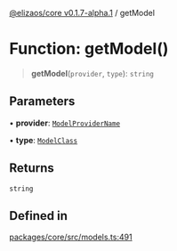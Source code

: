[@elizaos/core v0.1.7-alpha.1](../) / getModel

# Function: getModel()

> **getModel**(`provider`, `type`): `string`

## Parameters

• **provider**: [`ModelProviderName`](../enumerations/ModelProviderName.md)

• **type**: [`ModelClass`](../enumerations/ModelClass.md)

## Returns

`string`

## Defined in

[packages/core/src/models.ts:491](https://github.com/elizaOS/eliza/blob/main/packages/core/src/models.ts#L491)
